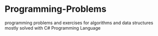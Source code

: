 # Programming-Problems
programming problems and exercises for algorithms and data structures mostly solved with C# Programming Language
